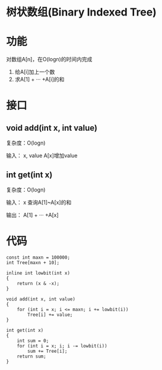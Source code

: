 # 树状数组(Binary Indexed Tree)

# 功能
对数组A[n]，在O(logn)的时间内完成
1. 给A[i]加上一个数
2. 求A[1] + ··· +A[i]的和

# 接口
## void add(int x, int value)
复杂度：O(logn)

输入：
x, value A[x]增加value

## int get(int x)
复杂度：O(logn)

输入：
x 查询A[1]~A[x]的和

输出：
A[1] + ··· +A[x]

# 代码
```
const int maxn = 100000;
int Tree[maxn + 10];

inline int lowbit(int x)
{
    return (x & -x);
}

void add(int x, int value)
{
    for (int i = x; i <= maxn; i += lowbit(i))
        Tree[i] += value;
}

int get(int x)
{
    int sum = 0;
    for (int i = x; i; i -= lowbit(i))
        sum += Tree[i];
    return sum;
}
```
